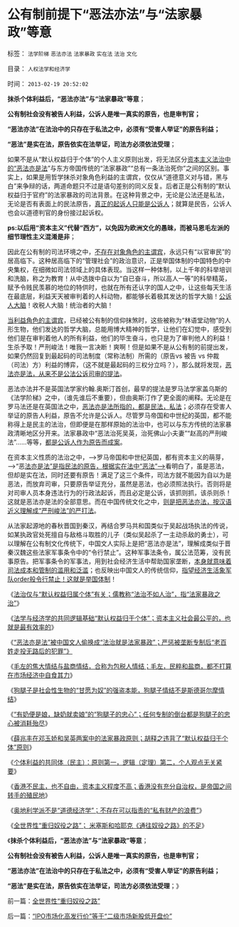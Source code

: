 # 公有制前提下“恶法亦法”与“法家暴政”等意

标签： `法学阶梯` `恶法亦法` `法家暴政` `实在法` `法治` `文化` 

目录： `人权法学和经济学`

时间： `2013-02-19 20:52:02`

**抹杀个体利益后，“恶法亦法”与“法家暴政”等意**；

**公有制社会没有被告人利益，公诉人是唯一真实的原告，也是审判官；**

**“恶法亦法”在法治中的只存在于私法之中，必须有“受害人举证”的原告利益；**

**“恶法”是实在法，原告依实在法举证，司法方必须依法受理**；

如果不是从“默认权益归于个体”的个人主义原则出发，将无法区分[资本主义法治中的“恶法亦是法](../../../2009/8/20/不完善的法治也比完美的人治好.md)”与东方帝国传统的“法家暴政”“总有一条法治死你”之间的区别。事实上，如果是用哲学抹杀对象角色利益的主谓宾，仅仅从“道德意义对与错，黑与白”来争辩的话，两道命题只不过是语句差别的同义反复。后者正是公有制的“默认权益归于官府”的法家暴政的司法背景。在这种背景之中，无论是公法还是私法，无论是否有表面上的民法原告，[真正的起诉人只能是公诉人](../../../2012/9/2/公益诉讼恐怕就是法西斯主义.md)；就算是民告，公诉人也会以道德判官的身份接过起诉权。

**ps:以后用“资本主义”代替“西方”，以免因为欧洲文化的愚昧，而被马恩毛左派的细节理性主义混淆是非**；

因此在公有制的司法环境之中，[不存在对象角色的主谓宾](../../../2009/5/25/走出汉文化“公说公有理”的语言泥潭.md)，永远只有“以官审民”的居高临下。这种居高临下的“管理社会”的政治意识，正是举国体制的中国特色的中央集权，在细微如司法领域上的具体表现。当这样一种体制，以上千年的科举培训和洗脑，称之为教育！从中选拨中自以为“自已奋斗，所以高人一等”的科举精英，赋予令贱民羡慕的地位的特供时，也就在所有还认字的国人之中，让这些每天生活在最底层，利益天天被审判着的人科动物，都能够长着极其发达的哲学大脑！[公诉人大脑](../../../2012/4/28/无视被告利益的“法治”，长着公诉人大脑的“律师”.md)！收税人大脑！统治者的大脑！

[当利益角色的主谓宾](../../../2009/4/1/面向对象抽象模型社会经济分析.md)，已经被公有制的信仰抹煞时，这些被称为“林语堂动物”的人形生物，他们发达的哲学大脑，总能用博大精神的哲学，让他们在幻觉中，感受到他们是在审判着他人的所有利益，他们的毕生奋斗，也只是为了审判他人的利益！生杀予取！严刑峻法！唯我一言决断！爽啊！但是如果不是从公有制的前提出发，如果仍然回复到最起码的司法制度（常称法制）所需的（原告vs 被告 vs 仲裁（司法）方）利益的博弈，（这不就是最起码的三权分立吗？），那么就将发现，[恶法亦是法，从来不是公法公诉司审的提法](../../../2012/5/5/恶法亦法的法家暴政和无罪推论的法治.md)。

恶法亦法并不是英国法学家约翰.奥斯汀首创，最早的提法是罗马法学家盖乌斯的《法学阶梯》之中，（谁先谁后不重要），但由奥斯汀作了更全面的阐释。无论是在罗马法还是在英国法之中，[恶法亦是法所指的，都是民法，私法](../../../2013/2/16/纳粹《黑色军团》公知“老百姓现在只能犯罪了”.md)；必须存在受害人举证的原告人利益，原告不允许是公诉人。尽管罗马帝国和中世纪的英国，都不能称得上是民主的法治，但即便是在那样原始的法治中，也可以与东方传统的法家暴政清晰地区分开来。法家暴政中“恶法治死吴英，治死佛山小夫妻”“赵高的严刑峻法”……等等，[都是公诉人作为原告而成案](../../../2012/4/25/法律援助和法治中的讼棍现象.md)。

在资本主义性质的法治之中，——>罗马帝国和中世纪英国，都有资本主义的萌芽，——>“恶[法亦是法”是指民法的原告，根据实在法中“恶法”——>](../../../2012/5/5/恶法总是大多数，循例辩护，集体诉讼，控辩交易，法家暴政.md)看明白了，虽是恶法，但却是实在法，同时还要有原告！满足了这三个条件，司法方就不能因为自以为是恶法，而放弃司审，只要原告举证充分，虽然是恶法，也必须照法执行。否则将是对司审人员本身违法行为的行政法起诉，而且必定是公诉，该抓则抓，该杀则杀！这就是恶法亦是法的全部意思。而在中国传统文化之中，[则是把恶法亦法，按汉语近义理解成“严刑峻法”的严打法](../../../2012/7/5/赵高新政，黑社会可能会到处下毒.md)。

从法家起源地的春秋晋国到秦汉，再结合罗马共和国类似于吴起战场执法的传说，如某执政官处死擅自与敌格斗取胜的儿子（类似吴起杀了一主动杀敌的勇士），可以理解在公有制文化传统下，中国文人实际上是把“恶法亦是法”，理解成类似于晋秦汉魏这些法家军事条令中的“令行禁止”。这种军事法条令，属公法范筹，没有民事原告。把军事条令的军事法，用到社会经济生活中帮助国家垄断，[本身就意味着司法成本和管制的滥用和泛滥](../../../2011/1/24/法治是有成本的；法治也是会破产的.md)；也反映出中国文人的传统信仰，[指望经济生活象军队order般令行禁止！这就是举国体制](../../../2012/5/4/苏联819政变，东德享里奇案和纽伦堡审判中的法家专制和原罪.md)！

《[法治仅与“默认权益归属个体”有关；儒教称“法治不如人治”，指“法家暴政之治”](../../../2013/2/15/《大明律》的法家暴政，明朝官员的司法豁免权，文革和袁崇焕.md)》

《[法学与经济学的共同逻辑基础“默认权益归于个体”；资本主义社会最公平的，也就是最有效率的](../../../2013/2/15/理解“默认权益归于个体”，您也成为法学家.md)》

《[“恶法亦是法”被中国文人偷换成“法治就是法家暴政”；严惩被垄断专制后“老百姓走投无路后的犯罪”》](../../../2013/2/16/纳粹《黑色军团》公知“老百姓现在只能犯罪了”.md)

《[毛左的焦大情结与盐商情结，合称为包税人情结；毛左，民粹和盐商，都不打算在市场经济中自食其力](../../../2013/2/16/焦大情结，盐商情结，包税人情结.md)》

《[狗腿子是社会性生物的“甘愿为奴”的强盗本能，狗腿子情结不是斯德哥尔摩情结](../../../2013/2/16/逐利“政府分红”的狗腿子，不是斯德哥尔摩情结.md)》

《[“有奶便是娘，缺奶就卖娘”的“狗腿子的忠心”；任何专制的倒台都是狗腿子的忠心被消耗殆尽](../../../2013/2/16/狗腿子“有奶便是娘，缺奶便卖娘”的“忠心耿耿”.md)》

《[薛兆丰在邓玉娇和吴英两案中的法家暴政原则；胡释之违背了“默认权益归于个体”原则](../../../2013/2/18/薛兆丰先生的法家暴政，胡释之先生“自治即民粹”.md)》

《[个体利益的共同体（民主）：原则第一，逻辑（定理）第二，个人观点无关紧要](../../../2013/2/18/理解薛兆丰，胡释之，胡星斗，张五常，李银河等人的错误.md)》

《[香港不民主，也不自由，资本主义程度不高；香港没有充分自治权，是帝国之间转手的殖民地](../../../2013/2/18/香港不民主，也不自由，资本主义程度不高.md)》

《[奥地利学派不是“道德经济学”；不存在可以指责的“私有财产的浪费”](../../../2013/2/19/“默认权益归于个体”，道德就不是任何具体观点的依据；.md)》

《[全世界性“重归奴役之路”； 米塞斯和哈耶克《通往奴役之路》的不足](../../../2013/2/19/全世界性“重归奴役之路”.md)》

《**抹杀个体利益后，“恶法亦法”与“法家暴政”等意**；

**公有制社会没有被告人利益，公诉人是唯一真实的原告，也是审判官；**

**“恶法亦法”在法治中的只存在于私法之中，必须有“受害人举证”的原告利益；**

**“恶法”是实在法，原告依实在法举证，司法方必须依法受理**；》



前一篇：[全世界性“重归奴役之路”](../../../2013/2/19/全世界性“重归奴役之路”.md)

后一篇：[“IPO市场化高发行价”等于“二级市场新股低开盘价”](../../../2013/2/19/“IPO市场化高发行价”等于“二级市场新股低开盘价”.md)